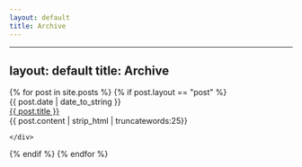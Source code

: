 ```yaml
---
layout: default
title: Archive
---
```


---
layout: default
title: Archive
---
<div class="posts">
  {% for post in site.posts %}
  {% if post.layout == "post" %}
    <div class="post-list-wrapper">
      <div class="post-list-date">
        {{ post.date | date_to_string }}
      </div>
      <div class="post-list-title">
        <a href="{{ post.url }}">
          {{ post.title }}
        </a>
      <div class="post-list-preview">
       {{ post.content | strip_html | truncatewords:25}}<br>
      </div>         
      </div>

    </div>
  {% endif %}
  {% endfor %}
</div>

